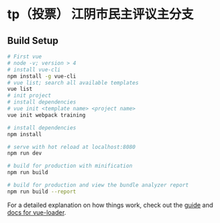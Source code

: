 # tp（投票） 江阴市民主评议主分支

## Build Setup


``` bash
# First vue
# node -v; version > 4
# install vue-cli
npm install -g vue-cli 
# vue list; search all available templates
vue list
# init project
# install dependencies
# vue init <template name> <project name>
vue init webpack training
```

``` bash
# install dependencies
npm install

# serve with hot reload at localhost:8080
npm run dev

# build for production with minification
npm run build

# build for production and view the bundle analyzer report
npm run build --report


```

For a detailed explanation on how things work, check out the [guide](http://vuejs-templates.github.io/webpack/) and [docs for vue-loader](http://vuejs.github.io/vue-loader).
 

